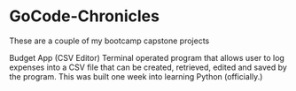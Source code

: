 # GoCode-Chronicles
These are a couple of my bootcamp capstone projects

Budget App (CSV Editor) 
Terminal operated program that allows user to log expenses into a CSV file that can be created, retrieved, edited and saved 
by the program. This was built one week into learning Python (officially.) 





